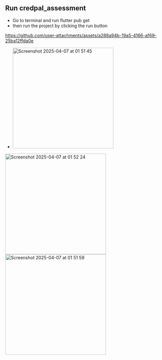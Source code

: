 
## Run credpal_assessment

- Go to terminal and run flutter pub get 
- then run the project by clicking the run button


https://github.com/user-attachments/assets/a288a94b-19a5-4166-af69-25ba12ffda0e

- <img width="321" alt="Screenshot 2025-04-07 at 01 51 45" src="https://github.com/user-attachments/assets/0219dda3-25cb-40ef-a767-3a5e32b23560" />

<img width="321" alt="Screenshot 2025-04-07 at 01 52 24" src="https://github.com/user-attachments/assets/2b135bcd-09a7-4698-a875-6f622965f9a6" />
<img width="321" alt="Screenshot 2025-04-07 at 01 51 59" src="https://github.com/user-attachments/assets/1cdf4faf-cb23-452a-9214-7b960ef591c4" />

